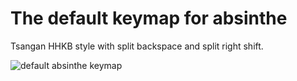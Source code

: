 # The default keymap for absinthe


Tsangan HHKB style with split backspace and split right shift.

![default absinthe keymap](https://i.imgur.com/9Xxx6Rd.png)
